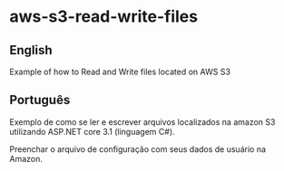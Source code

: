 # aws-s3-read-write-files
## English

Example of how to Read and Write files located on AWS S3

## Português

Exemplo de como se ler e escrever arquivos localizados na amazon S3 utilizando ASP.NET core 3.1 (linguagem C#). 

Preenchar o arquivo de configuração com seus dados de usuário na Amazon.
